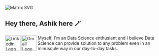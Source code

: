 ![Matrix SVG](https://raw.githubusercontent.com/rodrigograca31/rodrigograca31/master/matrix.svg)

## Hey there, Ashik here 🪄
<a href="https://www.linkedin.com/in/ashik-srinivas-0506/">
<img align="left" alt="Linkedin Logo" width="50px" src="https://img.icons8.com/external-justicon-flat-justicon/64/000000/external-linkedin-social-media-justicon-flat-justicon.png"/></a>
<a href="mailto:iashik0506@gmail.com">
<img align="left" alt="Gmail Logo" width="50px" src="https://img.icons8.com/external-justicon-flat-justicon/64/000000/external-gmail-social-media-justicon-flat-justicon.png"/></a>

Myself, I'm an Data Science enthusiant and I believe Data Science can provide solution to any problem even in an minuscule way in our day-to-day tasks. 
